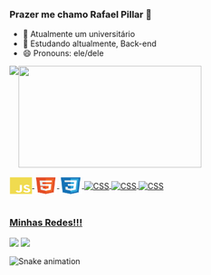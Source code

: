 ### Prazer me chamo Rafael Pillar 👋

- 🔭 Atualmente um universitário
- 🌱 Estudando altualmente, Back-end
- 😄 Pronouns: ele/dele
<div style="display: flex" >
<img height="180em" src="https://github-readme-stats-git-masterrstaa-rickstaa.vercel.app/api?username=rafabpg&amp;layout=compact&amp;langs_count=7&amp;theme=dracula" style="max-width: 100%;">
<img height="180em" width="80%" src="https://github-readme-stats-git-masterrstaa-rickstaa.vercel.app/api/top-langs/?username=rafabpg&amp;show_icons=true&amp;theme=dracula&amp;include_all_commits=true&amp;count_private=true">
 </div>
 <div>
  <a href="https://github.com/rafabpg">
</div>
<div style="display: inline_block"><br>
  <img align="center" alt="Js" height="30" width="40" src="https://raw.githubusercontent.com/devicons/devicon/master/icons/javascript/javascript-plain.svg">
  <img align="center" alt="HTML" height="30" width="40" src="https://raw.githubusercontent.com/devicons/devicon/master/icons/html5/html5-original.svg">
  <img align="center" alt="CSS" height="30" width="40" src="https://raw.githubusercontent.com/devicons/devicon/master/icons/css3/css3-original.svg">
  <img align="center" alt="CSS" height="30" width="40" src="https://cdn.jsdelivr.net/gh/devicons/devicon/icons/python/python-original.svg">
  <img align="center" alt="CSS" height="30" width="40" src="https://cdn.jsdelivr.net/gh/devicons/devicon/icons/react/react-original.svg" />
  <img  align="center" alt="CSS" height="30" width="40" src="https://cdn.jsdelivr.net/gh/devicons/devicon/icons/git/git-original.svg" />
</div>
 
 <br>
 
  ### Minhas Redes!!!
 
<div> 
  <a href="https://www.instagram.com/rafa.pillar/" target="_blank"><img src="https://img.shields.io/badge/-Instagram-%23E4405F?style=for-the-badge&logo=instagram&logoColor=white" target="_blank"></a>
 <a href="https://www.linkedin.com/in/rafapillar/" target="_blank"><img src="https://img.shields.io/badge/-LinkedIn-%230077B5?style=for-the-badge&logo=linkedin&logoColor=white" target="_blank"></a> 
 
  ![Snake animation](https://github.com/devemdobro/devemdobro/blob/output/github-contribution-grid-snake.svg)

</div>
